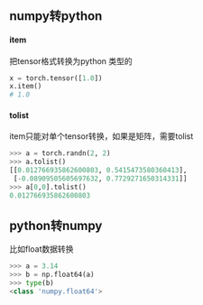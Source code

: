 ## numpy转python

#### item

把tensor格式转换为python 类型的

```python
x = torch.tensor([1.0])
x.item()
# 1.0
```



#### tolist

item只能对单个tensor转换，如果是矩阵，需要tolist

```python
>>> a = torch.randn(2, 2)
>>> a.tolist()
[[0.012766935862600803, 0.5415473580360413],
 [-0.08909505605697632, 0.7729271650314331]]
>>> a[0,0].tolist()
0.012766935862600803
```

## python转numpy

比如float数据转换

```python
>>> a = 3.14
>>> b = np.float64(a)
>>> type(b)
<class 'numpy.float64'>
```

